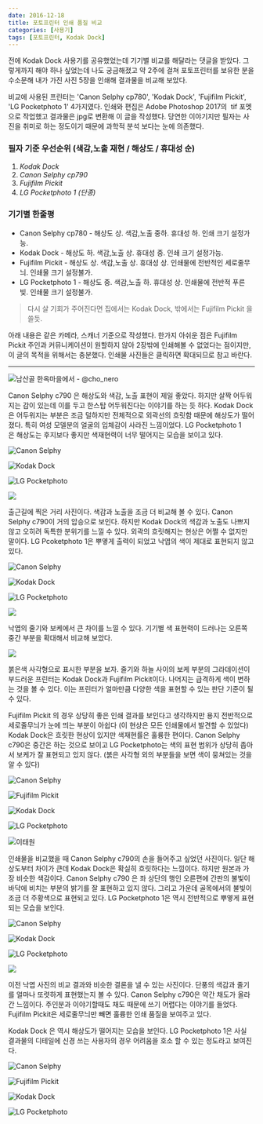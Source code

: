 ```yaml
---
date: 2016-12-18
title: 포토프린터 인쇄 품질 비교
categories: [사용기]
tags: [포토프린터, Kodak Dock]
---
```


전에 Kodak Dock 사용기를 공유했었는데 기기별 비교를 해달라는 댓글을 받았다. 그렇게까지 해야 하나 싶었는데 나도 궁금해졌고 약 2주에 걸쳐 포토프린터를 보유한 분을 수소문해 내가 가진 사진 5장을 인쇄해 결과물을 비교해 보았다.

비교에 사용된 프린터는 'Canon Selphy cp780', 'Kodak Dock', 'Fujifilm Pickit', 'LG Pocketphoto 1' 4가지였다. 인쇄와 편집은 Adobe Photoshop 2017의  tif 포멧으로 작업했고 결과물은 jpg로 변환해 이 글을 작성했다. 당연한 이야기지만 필자는 사진을 취미로 하는 정도이기 때문에 과학적 분석 보다는 눈에 의존했다.

### 필자 기준 우선순위 (색감,노출 재현 / 해상도 / 휴대성 순)

1.  _Kodak Dock_
2.  _Canon Selphy cp790_
3.  _Fujifilm Pickit_
4.  _LG Pocketphoto 1 (단종)_

### 기기별 한줄평

- Canon Selphy cp780 - 해상도 상. 색감,노출 중하. 휴대성 하. 인쇄 크기 설정가능.
- Kodak Dock - 해상도 하. 색감,노출 상. 휴대성 중. 인쇄 크기 설정가능.
- Fujifilm Pickit - 해상도 상. 색감,노출 상. 휴대성 상. 인쇄물에 전반적인 세로줄무늬. 인쇄물 크기 설정불가.
- LG Pocketphoto 1 - 해상도 중. 색감,노출 하. 휴대성 상. 인쇄물에 전반적 푸른빛. 인쇄물 크기 설정불가.

> 다시 살 기회가 주어진다면 집에서는 Kodak Dock, 밖에서는 Fujifilm Pickit 을 쓸듯.

아래 내용은 같은 카메라, 스캐너 기준으로 작성했다. 한가지 아쉬운 점은 Fujifilm Pickit 주인과 커뮤니케이션이 원할하지 않아 2장밖에 인쇄해볼 수 없었다는 점이지만, 이 글의 목적을 위해서는 충분했다. 인쇄물 사진들은 클릭하면 확대되므로 참고 바란다.

---

![ 남산골 한옥마을에서 - @cho_nero ](./image-asset.jpeg)

Canon Selphy c790 은 해상도와 색감, 노출 표현이 제일 좋았다. 하지만 살짝 어두워지는 감이 있는데 이를 두고 한스탑 어두워진다는 이야기를 하는 듯 하다. Kodak Dock은 어두워지는 부분은 조금 덜하지만 전체적으로 외곽선의 흐릿함 때문에 해상도가 떨어졌다. 특히 여성 모델분의 얼굴의 입체감이 사라진 느낌이었다. LG Pocketphoto 1은 해상도는 후지보다 좋지만 색재현력이 너무 떨어지는 모습을 보이고 있다.

![ Canon Selphy ](./image-asset1.jpeg)

![ Kodak Dock ](./kodak-dock.jpg)

![ LG Pocketphoto ](./image-asset2.jpeg)

![](./image-asset3.jpeg)

출근길에 찍은 거리 사진이다. 색감과 노출을 조금 더 비교해 볼 수 있다. Canon Selphy c790이 거의 압승으로 보인다. 하지만 Kodak Dock의 색감과 노출도 나쁘지 않고 오히려 독특한 분위기를 느낄 수 있다. 외곽의 흐릿해지는 현상은 어쩔 수 없지만 말이다. LG Pcoketphoto 1은 뿌옇게 출력이 되었고 낙엽의 색이 제대로 표현되지 않고 있다.

![ Canon Selphy ](./image-asset4.jpeg)

![ Kodak Dock ](./image-asset5.jpeg)

![ LG Pocketphoto ](./image-asset6.jpeg)

![](./image-asset7.jpeg)

낙엽의 줄기와 보케에서 큰 차이를 느낄 수 있다. 기기별 색 표현력이 드러나는 오른쪽 중간 부분을 확대해서 비교해 보았다.

![](./image-asset8.jpeg)

붉은색 사각형으로 표시한 부분을 보자. 줄기와 하늘 사이의 보케 부분의 그라데이션이 부드러운 프린터는 Kodak Dock과 Fujifilm Pickit이다. 나머지는 급격하게 색이 변하는 것을 볼 수 있다. 이는 프린터가 얼마만큼 다양한 색을 표현할 수 있는 판단 기준이 될 수 있다.

Fujifilm Pickit 의 경우 상당히 좋은 인쇄 결과를 보인다고 생각하지만 용지 전반적으로 세로줄무늬가 눈에 띄는 부분이 아쉽다 (이 현상은 모든 인쇄물에서 발견할 수 있었다) Kodak Dock은 흐릿한 현상이 있지만 색재현률은 훌륭한 편이다. Canon Selphy c790은 중간은 하는 것으로 보이고 LG Pocketphoto는 색의 표현 범위가 상당히 좁아서 보케가 잘 표현되고 있지 않다. (붉은 사각형 외의 부분들을 보면 색이 뭉쳐있는 것을 알 수 있다)

![ Canon Selphy ](./image-asset9.jpeg)

![ Fujifilm Pickit ](./image-asset10.jpeg)

![ Kodak Dock ](./image-asset11.jpeg)

![ LG Pocketphoto ](./image-asset12.jpeg)

![ 이태원 ](./image-asset13.jpeg)

인쇄물을 비교했을 때 Canon Selphy c790의 손을 들어주고 싶었던 사진이다. 일단 해상도부터 차이가 큰데 Kodak Dock은 확실히 흐릿하다는 느낌이다. 하지만 원본과 가장 비슷한 색감이다. Canon Selphy c790 은 좌 상단의 행인 오른편에 간판의 불빛이 바닥에 비치는 부분의 밝기를 잘 표현하고 있지 않다. 그리고 가운데 골목에서의 불빛이 조금 더 주황색으로 표현되고 있다. LG Pocketphoto 1은 역시 전반적으로 뿌옇게 표현되는 모습을 보인다.

![ Canon Selphy ](./image-asset14.jpeg)

![ Kodak Dock ](./image-asset15.jpeg)

![ LG Pocketphoto ](./image-asset16.jpeg)

![](./image-asset17.jpeg)

이전 낙엽 사진의 비교 결과와 비슷한 결론을 낼 수 있는 사진이다. 단풍의 색감과 줄기를 얼마나 또렷하게 표현했는지 볼 수 있다. Canon Selphy c790은 약간 채도가 올라간 느낌이다. 주인분과 이야기할때도 채도 때문에 쓰기 어렵다는 이야기를 들었다. Fujifilm Pickit은 세로줄무늬만 빼면 훌륭한 인쇄 품질을 보여주고 있다.

Kodak Dock 은 역시 해상도가 떨어지는 모습을 보인다. LG Pocketphoto 1은 사실 결과물의 디테일에 신경 쓰는 사용자의 경우 어려움을 호소 할 수 있는 정도라고 보여진다.

![ Canon Selphy ](./image-asset18.jpeg)

![ Fujifilm Pickit ](./image-asset19.jpeg)

![ Kodak Dock ](./image-asset20.jpeg)

![ LG Pocketphoto ](./image-asset21.jpeg)

